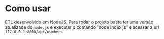 # Como usar

ETL desenvolvido em NodeJS. Para rodar o projeto basta ter uma versão atualizada do `node.js` e executar o comando "node index.js" e acessar a url `127.0.0.1:8000/api/numbers`
